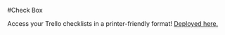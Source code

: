 #Check Box

Access your Trello checklists in a printer-friendly format! [Deployed here.](http://listmgmt.herokuapp.com/)
